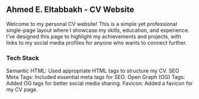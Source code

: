 ## Ahmed E. Eltabbakh - CV Website
Welcome to my personal CV website! This is a simple yet professional single-page layout where I showcase my skills, education, and experience. I've designed this page to highlight my achievements and projects, with links to my social media profiles for anyone who wants to connect further.

### Tech Stack
Semantic HTML: Used appropriate HTML tags to structure my CV.
SEO Meta Tags: Included essential meta tags for SEO.
Open Graph (OG) Tags: Added OG tags for better social media sharing.
Favicon: Added a favicon for my CV page.
